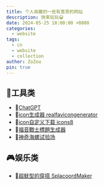 ```yaml
---
title: 个人收藏的一些有意思的网站
description: 快来玩玩😀
date: 2024-05-25 18:00:00 +0800
categories:
  - website
tags:
  - cn
  - website
  - collection
author: ZoZou
pin: true
---
```


## 🔧工具类

- 🤖[ChatGPT](https://chatgpt.com/)
- 📏[icon生成器 realfavicongenerator](https://realfavicongenerator.net/)
- 🧩[icon自定义下载 icons8](https://icons8.com/)
- 🎴[福音戰士標題生成器](https://lab.magiconch.com/eva-title/)
- 🐚[神奇海螺试验场](https://lab.magiconch.com/)

## 🎮娱乐类

- 🦑[超鱿型的穿搭 SplacoordMaker](https://splacoordmaker.app/)
